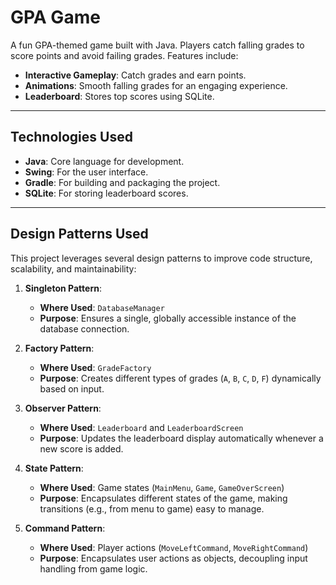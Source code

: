 # GPA Game

A fun GPA-themed game built with Java. Players catch falling grades to score points and avoid failing grades. Features include:
- **Interactive Gameplay**: Catch grades and earn points.
- **Animations**: Smooth falling grades for an engaging experience.
- **Leaderboard**: Stores top scores using SQLite.
---
## Technologies Used
- **Java**: Core language for development.
- **Swing**: For the user interface.
- **Gradle**: For building and packaging the project.
- **SQLite**: For storing leaderboard scores.
---
## Design Patterns Used

This project leverages several design patterns to improve code structure, scalability, and maintainability:

1. **Singleton Pattern**:
   - **Where Used**: `DatabaseManager`
   - **Purpose**: Ensures a single, globally accessible instance of the database connection.

2. **Factory Pattern**:
   - **Where Used**: `GradeFactory`
   - **Purpose**: Creates different types of grades (`A`, `B`, `C`, `D`, `F`) dynamically based on input.

3. **Observer Pattern**:
   - **Where Used**: `Leaderboard` and `LeaderboardScreen`
   - **Purpose**: Updates the leaderboard display automatically whenever a new score is added.

4. **State Pattern**:
   - **Where Used**: Game states (`MainMenu`, `Game`, `GameOverScreen`)
   - **Purpose**: Encapsulates different states of the game, making transitions (e.g., from menu to game) easy to manage.

5. **Command Pattern**:
   - **Where Used**: Player actions (`MoveLeftCommand`, `MoveRightCommand`)
   - **Purpose**: Encapsulates user actions as objects, decoupling input handling from game logic.

